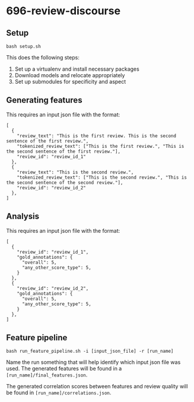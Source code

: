 # 696-review-discourse

## Setup

```
bash setup.sh
```

This does the following steps:
1. Set up a virtualenv and install necessary packages
2. Download models and relocate appropriately
3. Set up submodules for specificity and aspect

## Generating features

This requires an input json file with the format:

```
[
  {
    "review_text": "This is the first review. This is the second sentence of the first review.",
    "tokenized_review_text": ["This is the first review.", "This is the second sentence of the first review."],
    "review_id": "review_id_1"
  },
  {
    "review_text": "This is the second review.",
    "tokenized_review_text": ["This is the second review.", "This is the second sentence of the second review."],
    "review_id": "review_id_2"
  },
]
```


## Analysis
This requires an input json file with the format:

```
[
  {
    "review_id": "review_id_1",
    "gold_annotations": {
      "overall": 5,
      "any_other_score_type": 5,
    }
  },
  {
    "review_id": "review_id_2",
    "gold_annotations": {
      "overall": 5,
      "any_other_score_type": 5,
    }
  },
]
```


## Feature pipeline

```
bash run_feature_pipeline.sh -i [input_json_file] -r [run_name]
```

Name the run something that will help identify which input json file was used. The generated features will be found in a `[run_name]/final_features.json`.

The generated correlation scores between features and review quality will be found in `[run_name]/correlations.json`.
